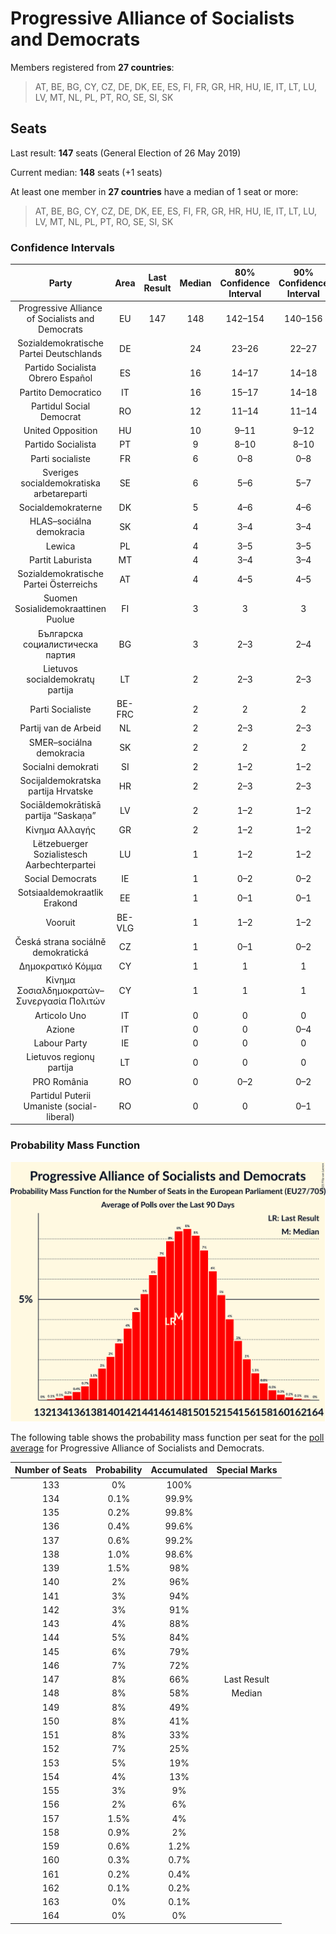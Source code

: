 # Progressive Alliance of Socialists and Democrats

Members registered from **27 countries**:

> AT, BE, BG, CY, CZ, DE, DK, EE, ES, FI, FR, GR, HR, HU, IE, IT, LT, LU, LV, MT, NL, PL, PT, RO, SE, SI, SK

## Seats

Last result: **147** seats (General Election of 26 May 2019)

Current median: **148** seats (+1 seats)

At least one member in **27 countries** have a median of 1 seat or more:

> AT, BE, BG, CY, CZ, DE, DK, EE, ES, FI, FR, GR, HR, HU, IE, IT, LT, LU, LV, MT, NL, PL, PT, RO, SE, SI, SK

### Confidence Intervals

| Party | Area | Last Result | Median | 80% Confidence Interval | 90% Confidence Interval | 95% Confidence Interval | 99% Confidence Interval |
|:-----:|:----:|:-----------:|:------:|:-----------------------:|:-----------------------:|:-----------------------:|:-----------------------:|
| Progressive Alliance of Socialists and Democrats | EU | 147 | 148 | 142–154 | 140–156 | 139–157 | 136–160 |
| Sozialdemokratische Partei Deutschlands | DE | | 24 | 23–26 | 22–27 | 22–28 | 22–29 |
| Partido Socialista Obrero Español | ES | | 16 | 14–17 | 14–18 | 13–18 | 13–19 |
| Partito Democratico | IT | | 16 | 15–17 | 14–18 | 14–18 | 13–20 |
| Partidul Social Democrat | RO | | 12 | 11–14 | 11–14 | 10–14 | 10–15 |
| United Opposition | HU | | 10 | 9–11 | 9–12 | 9–12 | 9–12 |
| Partido Socialista | PT | | 9 | 8–10 | 8–10 | 8–10 | 7–11 |
| Parti socialiste | FR | | 6 | 0–8 | 0–8 | 0–8 | 0–8 |
| Sveriges socialdemokratiska arbetareparti | SE | | 6 | 5–6 | 5–7 | 5–7 | 5–7 |
| Socialdemokraterne | DK | | 5 | 4–6 | 4–6 | 4–6 | 4–6 |
| HLAS–sociálna demokracia | SK | | 4 | 3–4 | 3–4 | 3–4 | 3–5 |
| Lewica | PL | | 4 | 3–5 | 3–5 | 3–5 | 3–6 |
| Partit Laburista | MT | | 4 | 3–4 | 3–4 | 3–4 | 3–4 |
| Sozialdemokratische Partei Österreichs | AT | | 4 | 4–5 | 4–5 | 4–5 | 3–6 |
| Suomen Sosialidemokraattinen Puolue | FI | | 3 | 3 | 3 | 3–4 | 3–4 |
| Българска социалистическа партия | BG | | 3 | 2–3 | 2–4 | 2–4 | 2–4 |
| Lietuvos socialdemokratų partija | LT | | 2 | 2–3 | 2–3 | 1–3 | 1–3 |
| Parti Socialiste | BE-FRC | | 2 | 2 | 2 | 2–3 | 2–3 |
| Partij van de Arbeid | NL | | 2 | 2–3 | 2–3 | 2–3 | 2–3 |
| SMER–sociálna demokracia | SK | | 2 | 2 | 2 | 1–2 | 1–2 |
| Socialni demokrati | SI | | 2 | 1–2 | 1–2 | 1–2 | 1–3 |
| Socijaldemokratska partija Hrvatske | HR | | 2 | 2–3 | 2–3 | 2–3 | 2–4 |
| Sociāldemokrātiskā partija “Saskaņa” | LV | | 2 | 1–2 | 1–2 | 1–2 | 1–2 |
| Κίνημα Αλλαγής | GR | | 2 | 1–2 | 1–2 | 1–2 | 1–2 |
| Lëtzebuerger Sozialistesch Aarbechterpartei | LU | | 1 | 1–2 | 1–2 | 1–2 | 1–2 |
| Social Democrats | IE | | 1 | 0–2 | 0–2 | 0–2 | 0–2 |
| Sotsiaaldemokraatlik Erakond | EE | | 1 | 0–1 | 0–1 | 0–1 | 0–1 |
| Vooruit | BE-VLG | | 1 | 1–2 | 1–2 | 1–2 | 1–2 |
| Česká strana sociálně demokratická | CZ | | 1 | 0–1 | 0–2 | 0–2 | 0–2 |
| Δημοκρατικό Κόμμα | CY | | 1 | 1 | 1 | 1 | 1 |
| Κίνημα Σοσιαλδημοκρατών–Συνεργασία Πολιτών | CY | | 1 | 1 | 1 | 1 | 1 |
| Articolo Uno | IT | | 0 | 0 | 0 | 0 | 0 |
| Azione | IT | | 0 | 0 | 0–4 | 0–4 | 0–4 |
| Labour Party | IE | | 0 | 0 | 0 | 0 | 0 |
| Lietuvos regionų partija | LT | | 0 | 0 | 0 | 0–1 | 0–1 |
| PRO România | RO | | 0 | 0–2 | 0–2 | 0–2 | 0–3 |
| Partidul Puterii Umaniste (social-liberal) | RO | | 0 | 0 | 0–1 | 0–2 | 0–2 |

### Probability Mass Function

![Graph with seats probability mass function not yet produced](average-2021-09-30-seats-pmf-progressiveallianceofsocialistsanddemocrats.png "Seats Probability Mass Function")

The following table shows the probability mass function per seat for the [poll average](average-2021-09-30.html) for Progressive Alliance of Socialists and Democrats.

| Number of Seats | Probability | Accumulated | Special Marks |
|:---------------:|:-----------:|:-----------:|:-------------:|
| 133 | 0% | 100% |  |
| 134 | 0.1% | 99.9% |  |
| 135 | 0.2% | 99.8% |  |
| 136 | 0.4% | 99.6% |  |
| 137 | 0.6% | 99.2% |  |
| 138 | 1.0% | 98.6% |  |
| 139 | 1.5% | 98% |  |
| 140 | 2% | 96% |  |
| 141 | 3% | 94% |  |
| 142 | 3% | 91% |  |
| 143 | 4% | 88% |  |
| 144 | 5% | 84% |  |
| 145 | 6% | 79% |  |
| 146 | 7% | 72% |  |
| 147 | 8% | 66% | Last Result |
| 148 | 8% | 58% | Median |
| 149 | 8% | 49% |  |
| 150 | 8% | 41% |  |
| 151 | 8% | 33% |  |
| 152 | 7% | 25% |  |
| 153 | 5% | 19% |  |
| 154 | 4% | 13% |  |
| 155 | 3% | 9% |  |
| 156 | 2% | 6% |  |
| 157 | 1.5% | 4% |  |
| 158 | 0.9% | 2% |  |
| 159 | 0.6% | 1.2% |  |
| 160 | 0.3% | 0.7% |  |
| 161 | 0.2% | 0.4% |  |
| 162 | 0.1% | 0.2% |  |
| 163 | 0% | 0.1% |  |
| 164 | 0% | 0% |  |


